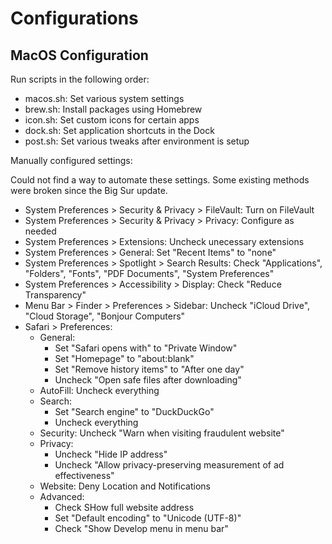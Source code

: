 # Configurations

## MacOS Configuration

Run scripts in the following order:

* macos.sh: Set various system settings
* brew.sh: Install packages using Homebrew
* icon.sh: Set custom icons for certain apps
* dock.sh: Set application shortcuts in the Dock
* post.sh: Set various tweaks after environment is setup

Manually configured settings:

Could not find a way to automate these settings.
Some existing methods were broken since the Big Sur update.

* System Preferences > Security & Privacy > FileVault: Turn on FileVault
* System Preferences > Security & Privacy > Privacy: Configure as needed
* System Preferences > Extensions: Uncheck unecessary extensions
* System Preferences > General: Set "Recent Items" to "none"
* System Preferences > Spotlight > Search Results: Check "Applications", "Folders", "Fonts", "PDF Documents", "System Preferences"
* System Preferences > Accessibility > Display: Check "Reduce Transparency"
* Menu Bar > Finder > Preferences > Sidebar: Uncheck "iCloud Drive", "Cloud Storage", "Bonjour Computers"
* Safari > Preferences:
  - General:
    * Set "Safari opens with" to "Private Window"
    * Set "Homepage" to "about:blank"
    * Set "Remove history items" to "After one day"
    * Uncheck "Open safe files after downloading"
  - AutoFill: Uncheck everything
  - Search:
    * Set "Search engine" to "DuckDuckGo"
    * Uncheck everything
  - Security: Uncheck "Warn when visiting fraudulent website"
  - Privacy:
    * Uncheck "Hide IP address"
    * Uncheck "Allow privacy-preserving measurement of ad effectiveness"
  - Website: Deny Location and Notifications
  - Advanced:
    * Check SHow full website address
    * Set "Default encoding" to "Unicode (UTF-8)"
    * Check "Show Develop menu in menu bar"

